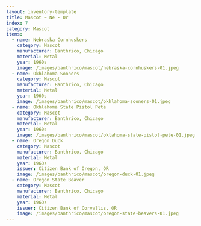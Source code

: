```yaml
---
layout: inventory-template
title: Mascot ~ Ne - Or
index: 7
category: Mascot
items:
  - name: Nebraska Cornhuskers
    category: Mascot
    manufacturer: Banthrico, Chicago
    material: Metal
    year: 1960s
    image: /images/banthrico/mascot/nebraska-cornhuskers-01.jpeg
  - name: Okhlahoma Sooners
    category: Mascot
    manufacturer: Banthrico, Chicago
    material: Metal
    year: 1960s
    image: /images/banthrico/mascot/okhlahoma-sooners-01.jpeg
  - name: Okhlahoma State Pistol Pete
    category: Mascot
    manufacturer: Banthrico, Chicago
    material: Metal
    year: 1960s
    image: /images/banthrico/mascot/oklahoma-state-pistol-pete-01.jpeg
  - name: Oregon Duck
    category: Mascot
    manufacturer: Banthrico, Chicago
    material: Metal
    year: 1960s
    issuer: Citizen Bank of Oregon, OR
    image: /images/banthrico/mascot/oregon-duck-01.jpeg
  - name: Oregon State Beaver
    category: Mascot
    manufacturer: Banthrico, Chicago
    material: Metal
    year: 1960s
    issuer: Citizen Bank of Corvallis, OR
    image: /images/banthrico/mascot/oregon-state-beavers-01.jpeg
---
```

